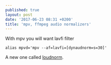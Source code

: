 ```yaml
---
published: true
layout: post
date: '2017-06-23 08:31 +0200'
title: 'mpv, ffmpeg audio normalizers'
---
```

With mpv you will want lavfi filter

    alias mpvd='mpv --af=lavfi=[dynaudnorm=s=30]'
    
A new one called [loudnorm](https://ffmpeg.org/ffmpeg-all.html#loudnorm).
